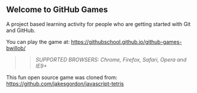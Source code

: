 ## Welcome to GitHub Games

A project based learning activity for people who are getting started with Git and GitHub.

You can play the game at: https://githubschool.github.io/github-games-bwillob/

>> _*SUPPORTED BROWSERS*: Chrome, Firefox, Safari, Opera and IE9+_

This fun open source game was cloned from: https://github.com/jakesgordon/javascript-tetris
